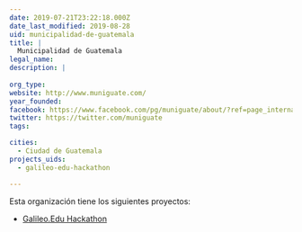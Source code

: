 ```yaml
---
date: 2019-07-21T23:22:18.000Z
date_last_modified: 2019-08-28
uid: municipalidad-de-guatemala
title: |
  Municipalidad de Guatemala
legal_name: 
description: |
  
org_type: 
website: http://www.muniguate.com/
year_founded: 
facebook: https://www.facebook.com/pg/muniguate/about/?ref=page_internal
twitter: https://twitter.com/muniguate
tags:

cities: 
  - Ciudad de Guatemala
projects_uids:
  - galileo-edu-hackathon

---
```


Esta organización tiene los siguientes proyectos:

- [Galileo.Edu Hackathon](/proyectos/galileo-edu-hackathon)
